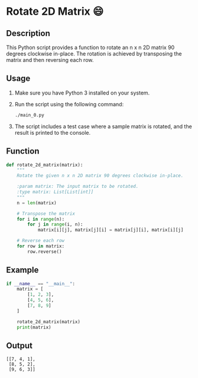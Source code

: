 # Rotate 2D Matrix :smile:

## Description

This Python script provides a function to rotate an n x n 2D matrix 90 degrees clockwise in-place. The rotation is achieved by transposing the matrix and then reversing each row.

## Usage

1. Make sure you have Python 3 installed on your system.

2. Run the script using the following command:

    ```bash
    ./main_0.py
    ```

3. The script includes a test case where a sample matrix is rotated, and the result is printed to the console.

## Function

```python
def rotate_2d_matrix(matrix):
    """
    Rotate the given n x n 2D matrix 90 degrees clockwise in-place.

    :param matrix: The input matrix to be rotated.
    :type matrix: List[List[int]]
    """
    n = len(matrix)

    # Transpose the matrix
    for i in range(n):
        for j in range(i, n):
            matrix[i][j], matrix[j][i] = matrix[j][i], matrix[i][j]

    # Reverse each row
    for row in matrix:
        row.reverse()
```

## Example

```python
if __name__ == "__main__":
    matrix = [
        [1, 2, 3],
        [4, 5, 6],
        [7, 8, 9]
    ]

    rotate_2d_matrix(matrix)
    print(matrix)
```

## Output

```
[[7, 4, 1],
 [8, 5, 2],
 [9, 6, 3]]
```
